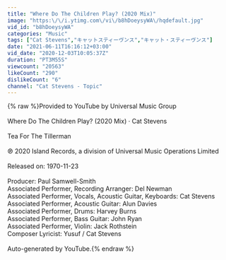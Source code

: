 ```yaml
---
title: "Where Do The Children Play? (2020 Mix)"
image: "https:\/\/i.ytimg.com\/vi\/b8hDoeysyWA\/hqdefault.jpg"
vid_id: "b8hDoeysyWA"
categories: "Music"
tags: ["Cat Stevens","キャットスティーヴンス","キャット・スティーヴンス"]
date: "2021-06-11T16:16:12+03:00"
vid_date: "2020-12-03T10:05:37Z"
duration: "PT3M55S"
viewcount: "20563"
likeCount: "290"
dislikeCount: "6"
channel: "Cat Stevens - Topic"
---
```

{% raw %}Provided to YouTube by Universal Music Group<br /><br />Where Do The Children Play? (2020 Mix) · Cat Stevens<br /><br />Tea For The Tillerman<br /><br />℗ 2020 Island Records, a division of Universal Music Operations Limited<br /><br />Released on: 1970-11-23<br /><br />Producer: Paul Samwell-Smith<br />Associated  Performer, Recording  Arranger: Del Newman<br />Associated  Performer, Vocals, Acoustic  Guitar, Keyboards: Cat Stevens<br />Associated  Performer, Acoustic  Guitar: Alun Davies<br />Associated  Performer, Drums: Harvey Burns<br />Associated  Performer, Bass  Guitar: John Ryan<br />Associated  Performer, Violin: Jack Rothstein<br />Composer  Lyricist: Yusuf / Cat Stevens<br /><br />Auto-generated by YouTube.{% endraw %}
